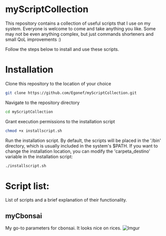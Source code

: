 # myScriptCollection

This repository contains a collection of useful scripts that I use on my system. 
Everyone is welcome to come and take anything you like. 
Some may not be even anything complex, but just commands shorteners and small QoL improvements :) 

Follow the steps below to install and use these scripts.


# Installation


 Clone this repository to the location of your choice
```bash
git clone https://github.com/Egonef/myScriptCollection.git
```
 Navigate to the repository directory
```bash
cd myScriptCollection
```
 Grant execution permissions to the installation script
```bash
chmod +x installscript.sh
```
 Run the installation script.
 By default, the scripts will be placed in the '/bin' directory, which is usually included in the system's $PATH.
 If you want to change the installation location, you can modify the 'carpeta_destino' variable in the installation script:
```bash
./installscript.sh
```

# Script list:

List of scripts and a brief explanation of their functionality.

## myCbonsai

My go-to parameters for cbonsai. It looks nice on rices.
![Imgur](https://i.imgur.com/loGfYQq.png)
